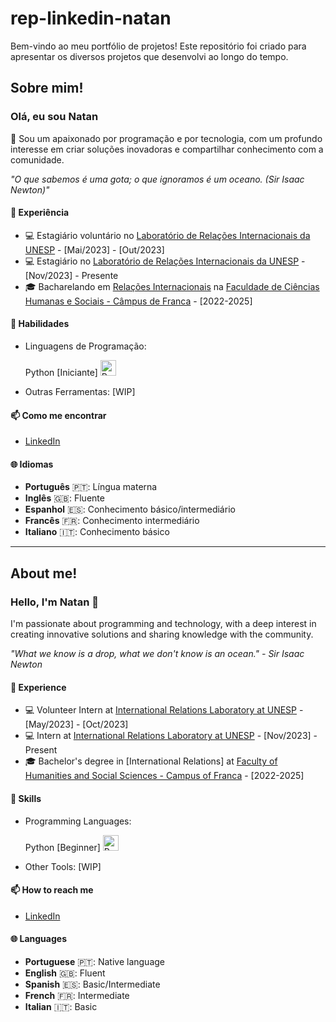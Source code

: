 # rep-linkedin-natan
Bem-vindo ao meu portfólio de projetos! Este repositório foi criado para apresentar os diversos projetos que desenvolvi ao longo do tempo.

## Sobre mim!
### Olá, eu sou Natan 

👋 Sou um apaixonado por programação e por tecnologia, com um profundo interesse em criar soluções inovadoras e compartilhar conhecimento com a comunidade. 

*"O que sabemos é uma gota; o que ignoramos é um oceano. (Sir Isaac Newton)"*

#### 💼 Experiência

- 💻 Estagiário voluntário no [Laboratório de Relações Internacionais da UNESP](https://labriunesp.org/) - [Mai/2023] - [Out/2023] 
- 💻 Estagiário no [Laboratório de Relações Internacionais da UNESP](https://labriunesp.org/) - [Nov/2023] - Presente
- 🎓 Bacharelando em [Relações Internacionais](https://www.franca.unesp.br/#!/graduacao/cursos-teste/relacoes-internacionais/) na [Faculdade de Ciências Humanas e Sociais - Câmpus de Franca](https://www.franca.unesp.br/) - [2022-2025]

#### 🚀 Habilidades

- Linguagens de Programação:

  Python [Iniciante] <img src="https://cdn3.iconfinder.com/data/icons/logos-and-brands-adobe/512/267_Python-512.png" width="25" height="25" alt="Python">
- Outras Ferramentas: [WIP]

#### 📫 Como me encontrar
- [LinkedIn](https://br.linkedin.com/in/natan-willian-noronha)

#### 🌐 Idiomas
- **Português** 🇵🇹: Língua materna 
- **Inglês** 🇬🇧: Fluente
- **Espanhol** 🇪🇸: Conhecimento básico/intermediário
- **Francês** 🇫🇷: Conhecimento intermediário
- **Italiano** 🇮🇹: Conhecimento básico
______________________________________________________________________________________________________________________________________________________________________________________________________________________________________________
## About me!
### Hello, I'm Natan 👋

I'm passionate about programming and technology, with a deep interest in creating innovative solutions and sharing knowledge with the community.

*"What we know is a drop, what we don't know is an ocean." - Sir Isaac Newton*

#### 💼 Experience

- 💻 Volunteer Intern at [International Relations Laboratory at UNESP](https://labriunesp.org/) - [May/2023] - [Oct/2023]
- 💻 Intern at [International Relations Laboratory at UNESP](https://labriunesp.org/) - [Nov/2023] - Present
- 🎓 Bachelor's degree in [International Relations] at [Faculty of Humanities and Social Sciences - Campus of Franca](https://www.franca.unesp.br/) - [2022-2025]

#### 🚀 Skills

- Programming Languages:

  Python [Beginner] <img src="https://cdn3.iconfinder.com/data/icons/logos-and-brands-adobe/512/267_Python-512.png" width="25" height="25" alt="Python">
- Other Tools: [WIP]

#### 📫 How to reach me

- [LinkedIn](https://www.linkedin.com/in/natan-willian-noronha)

#### 🌐 Languages
- **Portuguese** 🇵🇹: Native language
- **English** 🇬🇧: Fluent
- **Spanish** 🇪🇸: Basic/Intermediate
- **French** 🇫🇷: Intermediate
- **Italian** 🇮🇹: Basic





